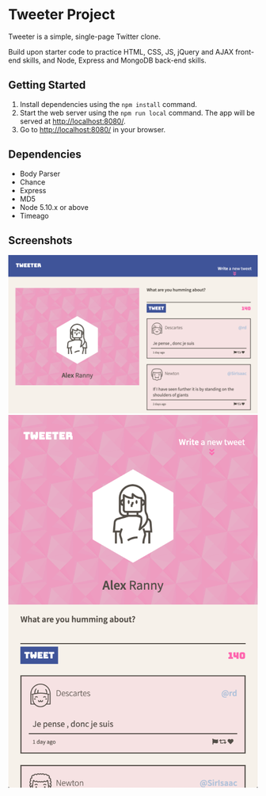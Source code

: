# Tweeter Project

Tweeter is a simple, single-page Twitter clone.

Build upon starter code to practice HTML, CSS, JS, jQuery and AJAX front-end skills, and Node, Express and MongoDB back-end skills.

## Getting Started

1. Install dependencies using the `npm install` command.
2. Start the web server using the `npm run local` command. The app will be served at <http://localhost:8080/>.
3. Go to <http://localhost:8080/> in your browser.

## Dependencies

- Body Parser
- Chance
- Express
- MD5
- Node 5.10.x or above
- Timeago

## Screenshots

!["Screenshot of desktop view (responsive design)"](https://github.com/calvinchan87/tweeter/blob/master/docs/tweeter-desktop-view.png?raw=true)
!["Screenshot of mobile view (responsive design)"](https://github.com/calvinchan87/tweeter/blob/master/docs/tweeter-mobile-view.png?raw=true)
